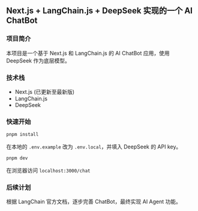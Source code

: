## Next.js + LangChain.js + DeepSeek 实现的一个 AI ChatBot

### 项目简介

本项目是一个基于 Next.js 和 LangChain.js 的 AI ChatBot 应用，使用 DeepSeek 作为底层模型。

### 技术栈

- Next.js (已更新至最新版)
- LangChain.js
- DeepSeek

### 快速开始

```bash
pnpm install
```

在本地的 `.env.example` 改为 `.env.local`，并填入 DeepSeek 的 API key。

```bash
pnpm dev
```

在浏览器访问 `localhost:3000/chat`

### 后续计划

根据 LangChain 官方文档，逐步完善 ChatBot，最终实现 AI Agent 功能。
